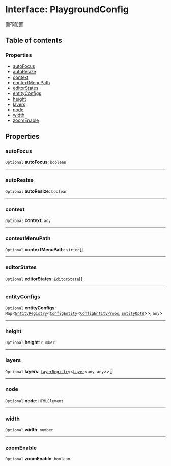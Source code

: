 # Interface: PlaygroundConfig

画布配置

## Table of contents

### Properties

* [autoFocus](/en/auto-docs/core/interfaces/PlaygroundConfig.md#autofocus)
* [autoResize](/en/auto-docs/core/interfaces/PlaygroundConfig.md#autoresize)
* [context](/en/auto-docs/core/interfaces/PlaygroundConfig.md#context)
* [contextMenuPath](/en/auto-docs/core/interfaces/PlaygroundConfig.md#contextmenupath)
* [editorStates](/en/auto-docs/core/interfaces/PlaygroundConfig.md#editorstates)
* [entityConfigs](/en/auto-docs/core/interfaces/PlaygroundConfig.md#entityconfigs)
* [height](/en/auto-docs/core/interfaces/PlaygroundConfig.md#height)
* [layers](/en/auto-docs/core/interfaces/PlaygroundConfig.md#layers)
* [node](/en/auto-docs/core/interfaces/PlaygroundConfig.md#node)
* [width](/en/auto-docs/core/interfaces/PlaygroundConfig.md#width)
* [zoomEnable](/en/auto-docs/core/interfaces/PlaygroundConfig.md#zoomenable)

## Properties

### autoFocus

`Optional` **autoFocus**: `boolean`

***

### autoResize

`Optional` **autoResize**: `boolean`

***

### context

`Optional` **context**: `any`

***

### contextMenuPath

`Optional` **contextMenuPath**: `string`\[]

***

### editorStates

`Optional` **editorStates**: [`EditorState`](/en/auto-docs/core/interfaces/EditorState-1.md)\[]

***

### entityConfigs

`Optional` **entityConfigs**: `Map`<[`EntityRegistry`](/en/auto-docs/core/interfaces/EntityRegistry.md)<[`ConfigEntity`](/en/auto-docs/core/classes/ConfigEntity.md)<[`ConfigEntityProps`](/en/auto-docs/core/interfaces/ConfigEntityProps.md), [`EntityOpts`](/en/auto-docs/core/interfaces/EntityOpts.md)>>, `any`>

***

### height

`Optional` **height**: `number`

***

### layers

`Optional` **layers**: [`LayerRegistry`](/en/auto-docs/core/interfaces/LayerRegistry.md)<[`Layer`](/en/auto-docs/core/classes/Layer.md)<`any`, `any`>>\[]

***

### node

`Optional` **node**: `HTMLElement`

***

### width

`Optional` **width**: `number`

***

### zoomEnable

`Optional` **zoomEnable**: `boolean`
